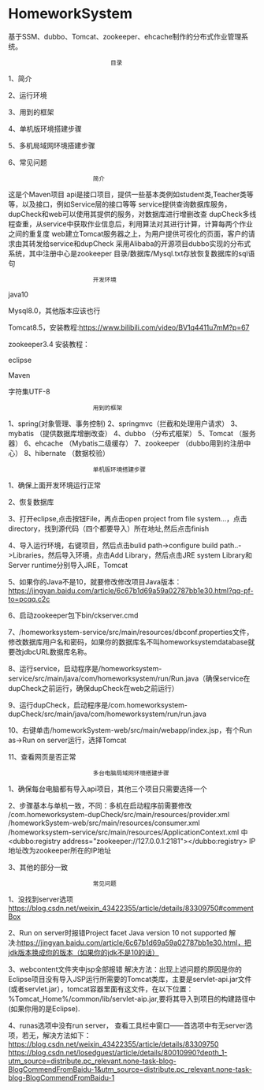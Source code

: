 # HomeworkSystem
基于SSM、dubbo、Tomcat、zookeeper、ehcache制作的分布式作业管理系统。





							     目录

1、简介

2、运行环境

3、用到的框架

4、单机版环境搭建步骤

5、多机局域网环境搭建步骤

6、常见问题







							简介


这是个Maven项目
api是接口项目，提供一些基本类例如student类,Teacher类等等，以及接口，例如Service层的接口等等
service提供查询数据库服务，dupCheck和web可以使用其提供的服务，对数据库进行增删改查
dupCheck多线程查重，从service中获取作业信息后，利用算法对其进行计算，计算每两个作业之间的重复度
web建立Tomcat服务器之上，为用户提供可视化的页面，客户的请求由其转发给service和dupCheck
采用Alibaba的开源项目dubbo实现的分布式系统，其中注册中心是zookeeper
目录/数据库/Mysql.txt存放恢复数据库的sql语句

							开发环境

java10

Mysql8.0，其他版本应该也行

Tomcat8.5，安装教程:https://www.bilibili.com/video/BV1q4411u7mM?p=67

zookeeper3.4 安装教程：

eclipse

Maven

字符集UTF-8








							用到的框架


1、spring(对象管理、事务控制)
2、springmvc（拦截和处理用户请求）
3、mybatis （提供数据库增删改查）
4、dubbo （分布式框架）
5、Tomcat （服务器）
6、ehcache （Mybatis二级缓存）
7、zookeeper （dubbo用到的注册中心）
8、hibernate （数据校验）







							单机版环境搭建步骤


1、确保上面开发环境运行正常

2、恢复数据库

3、打开eclipse,点击按钮File，再点击open project from file system...，点击directory，找到源代码（四个都要导入）所在地址,然后点击finish

4、导入运行环境，右键项目，然后点击bulid path->configure build path..->Libraries，然后导入环境，点击Add Library，然后点击JRE system Library和Server runtime分别导入JRE，Tomcat

5、如果你的Java不是10，就要修改修改项目Java版本：https://jingyan.baidu.com/article/6c67b1d69a59a02787bb1e30.html?qq-pf-to=pcqq.c2c

6、启动zookeeper包下bin/ckserver.cmd

7、/homeworksystem-service/src/main/resources/dbconf.properties文件，修改数据库用户名和密码，如果你的数据库名不叫homeworksystemdatabase就要改jdbcURL数据库名称。

8、运行service，启动程序是/homeworksystem-service/src/main/java/com/homeworksystem/run/Run.java（确保service在dupCheck之前运行，确保dupCheck在web之前运行）

9、运行dupCheck，启动程序是/com.homeworksystem-dupCheck/src/main/java/com/homeworksystem/run/run.java

10、右键单击/homeworkSystem-web/src/main/webapp/index.jsp，有个Run as->Run on server运行，选择Tomcat

11、查看网页是否正常







							多台电脑局域网环境搭建步骤


1、确保每台电脑都有导入api项目，其他三个项目只需要选择一个

2、步骤基本与单机一致，不同：多机在启动程序前需要修改
	/com.homeworksystem-dupCheck/src/main/resources/provider.xml
	/homeworkSystem-web/src/main/resources/consumer.xml
	/homeworksystem-service/src/main/resources/ApplicationContext.xml
	中<dubbo:registry address="zookeeper://127.0.0.1:2181"></dubbo:registry>  IP地址改为zookeeper所在的IP地址

3、其他的部分一致








							常见问题


1、没找到server选项
https://blog.csdn.net/weixin_43422355/article/details/83309750#commentBox

2、Run on server时报错Project facet Java version 10 not supported
解决:https://jingyan.baidu.com/article/6c67b1d69a59a02787bb1e30.html，把jdk版本换成你的版本（如果你的jdk不是10的话）

3、webcontent文件夹中jsp全部报错
解决方法：出现上述问题的原因是你的Eclipse项目没有导入JSP运行所需要的Tomcat类库，主要是servlet-api.jar文件(或者servlet.jar），tomcat容器里面有这文件，在以下位置：%Tomcat_Home%/common/lib/servlet-aip.jar,要将其导入到项目的构建路径中(如果你用的是Eclipse).
	
4、runas选项中没有run server，
查看工具栏中窗口——首选项中有无server选项，若无，解决方法如下：
	https://blog.csdn.net/weixin_43422355/article/details/83309750
	https://blog.csdn.net/losedguest/article/details/80010990?depth_1-utm_source=distribute.pc_relevant.none-task-blog-BlogCommendFromBaidu-1&utm_source=distribute.pc_relevant.none-task-blog-BlogCommendFromBaidu-1

